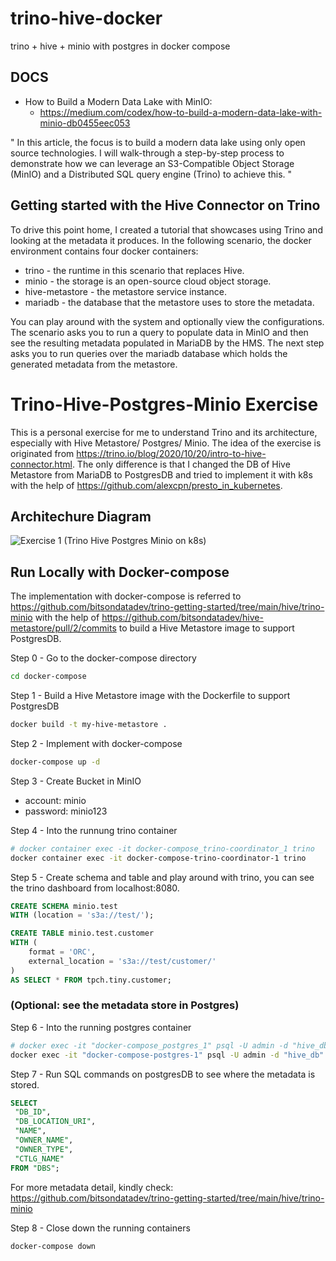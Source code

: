 # trino-hive-docker
trino + hive + minio with postgres in docker compose



## DOCS

- How to Build a Modern Data Lake with MinIO:
  * https://medium.com/codex/how-to-build-a-modern-data-lake-with-minio-db0455eec053

"
In this article, the focus is to build a modern data lake using only open source technologies. I will walk-through a step-by-step process to demonstrate how we can leverage an S3-Compatible Object Storage (MinIO) and a Distributed SQL query engine (Trino) to achieve this.
"

## Getting started with the Hive Connector on Trino #
To drive this point home, I created a tutorial that showcases using Trino and looking at the metadata it produces. In the following scenario, the docker environment contains four docker containers:

* trino - the runtime in this scenario that replaces Hive.
* minio - the storage is an open-source cloud object storage.
* hive-metastore - the metastore service instance.
* mariadb - the database that the metastore uses to store the metadata.

You can play around with the system and optionally view the configurations. The scenario asks you to run a query to populate data in MinIO and then see the resulting metadata populated in MariaDB by the HMS. The next step asks you to run queries over the mariadb database which holds the generated metadata from the metastore.
# Trino-Hive-Postgres-Minio Exercise

This is a personal exercise for me to understand Trino and its architecture, especially with 
Hive Metastore/ Postgres/ Minio. The idea of the exercise is originated from 
https://trino.io/blog/2020/10/20/intro-to-hive-connector.html. The only difference is that I 
changed the DB of Hive Metastore from MariaDB to PostgresDB and tried to implement it 
with k8s with the help of https://github.com/alexcpn/presto_in_kubernetes.

## Architechure Diagram
![Exercise 1 (Trino Hive Postgres Minio on k8s)](https://user-images.githubusercontent.com/84711996/186559791-1b974247-dd1d-4ba1-bada-fe0759f5c8d4.jpeg)


## Run Locally with Docker-compose
The implementation with docker-compose is referred to https://github.com/bitsondatadev/trino-getting-started/tree/main/hive/trino-minio 
with the help of https://github.com/bitsondatadev/hive-metastore/pull/2/commits to build a Hive Metastore image to
support PostgresDB.

Step 0 - Go to the docker-compose directory
```bash
cd docker-compose
```
Step 1 - Build a Hive Metastore image with the Dockerfile to support PostgresDB
```bash
docker build -t my-hive-metastore .
```
Step 2 - Implement with docker-compose
```bash
docker-compose up -d
```
Step 3 - Create Bucket in MinIO
- account: minio
- password: minio123

Step 4 - Into the runnung trino container
```bash
# docker container exec -it docker-compose_trino-coordinator_1 trino
docker container exec -it docker-compose-trino-coordinator-1 trino
```
Step 5 -  Create schema and table and play around with trino, you can see the trino dashboard from localhost:8080.
```sql
CREATE SCHEMA minio.test
WITH (location = 's3a://test/');

CREATE TABLE minio.test.customer
WITH (
    format = 'ORC',
    external_location = 's3a://test/customer/'
) 
AS SELECT * FROM tpch.tiny.customer;
```

			
### (Optional: see the metadata store in Postgres)
Step 6 - Into the running postgres container
```bash 
# docker exec -it "docker-compose_postgres_1" psql -U admin -d "hive_db"
docker exec -it "docker-compose-postgres-1" psql -U admin -d "hive_db"
```
Step 7 - Run SQL commands on postgresDB to see where the metadata is stored. 
```sql
SELECT
 "DB_ID",
 "DB_LOCATION_URI",
 "NAME", 
 "OWNER_NAME",
 "OWNER_TYPE",
 "CTLG_NAME"
FROM "DBS";
```

For more metadata detail, kindly check: 
https://github.com/bitsondatadev/trino-getting-started/tree/main/hive/trino-minio

Step 8 - Close down the running containers
```bash
docker-compose down
```
